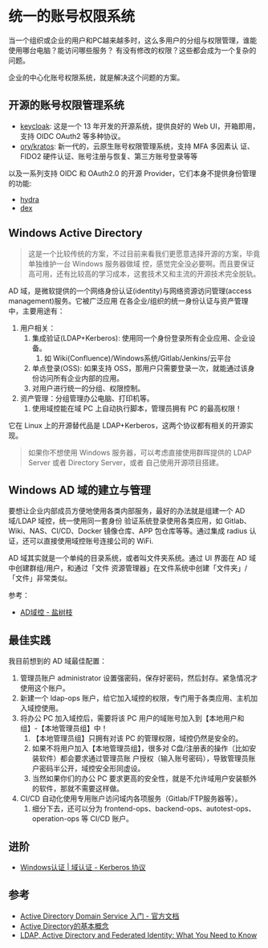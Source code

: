 # 统一的账号权限系统

当一个组织或企业的用户和PC越来越多时，这么多用户的分组与权限管理，谁能使用哪台电脑？能访问哪些服务？
有没有修改的权限？这些都会成为一个复杂的问题。

企业的中心化账号权限系统，就是解决这个问题的方案。

## 开源的账号权限管理系统

- [keycloak](https://github.com/keycloak/keycloak): 这是一个 13 年开发的开源系统，提供良好的 Web
  UI，开箱即用，支持 OIDC OAuth2 等多种协议。
- [ory/kratos](https://github.com/ory/kratos): 新一代的，云原生账号权限管理系统，支持 MFA 多因素认
  证、FIDO2 硬件认证、账号注册与恢复、第三方账号登录等等

以及一系列支持 OIDC 和 OAuth2.0 的开源 Provider，它们本身不提供身份管理的功能:

- [hydra](https://github.com/ory/hydra)
- [dex](https://github.com/dexidp/dex)

## Windows Active Directory

> 这是一个比较传统的方案，不过目前来看我们更愿意选择开源的方案，毕竟单独维护一台 Windows 服务器做域
> 控，感觉完全没必要啊。而且要保证高可用，还有比较高的学习成本，这套技术又和主流的开源技术完全脱轨。

AD 域，是微软提供的一个网络身份认证(identity)与网络资源访问管理(access management)服务。它被广泛应用
在各企业/组织的统一身份认证与资产管理中，主要用途有：

1. 用户相关：
   1. 集成验证(LDAP+Kerberos): 使用同一个身份登录所有企业应用、企业设备。
      1. 如 Wiki(Confluence)/Windows系统/Gitlab/Jenkins/云平台
   2. 单点登录(OSS): 如果支持 OSS，那用户只需要登录一次，就能通过该身份访问所有企业内部的应用。
   3. 对用户进行统一的分组、权限控制。
2. 资产管理：分组管理办公电脑、打印机等。
   1. 使用域控能在域 PC 上自动执行脚本，管理员拥有 PC 的最高权限！

它在 Linux 上的开源替代品是 LDAP+Kerberos，这两个协议都有相关的开源实现。

> 如果你不想使用 Windows 服务器，可以考虑直接使用群晖提供的 LDAP Server 或者 Directory Server，或者
> 自己使用开源项目搭建。

## Windows AD 域的建立与管理

要想让企业内部成员方便地使用各类内部服务，最好的办法就是组建一个 AD 域/LDAP 域控，统一使用同一套身份
验证系统登录使用各类应用，如 Gitlab、Wiki、NAS、CI/CD、Docker 镜像仓库、APP 包仓库等等。通过集成
radius 认证，还可以直接使用域控账号连接公司的 WiFi.

AD 域其实就是一个单纯的目录系统，或者叫文件夹系统。通过 UI 界面在 AD 域中创建群组/用户，和通过「文件
资源管理器」在文件系统中创建「文件夹」/「文件」非常类似。

参考：

- [AD域控 - 盐树枝](https://zhuanlan.zhihu.com/p/102694636)

## 最佳实践

我目前想到的 AD 域最佳配置：

1. 管理员账户 administrator 设置强密码，保存好密码，然后封存。紧急情况才使用这个账户。
2. 新建一个 ldap-ops 账户，给它加入域控的权限，专门用于各类应用、主机加入域控使用。
3. 将办公 PC 加入域控后，需要将该 PC 用户的域账号加入到【本地用户和组】-【本地管理员组】中！
   1. 【本地管理员组】只拥有对该 PC 的管理权限，域控仍然是安全的。
   2. 如果不将用户加入【本地管理员组】，很多对 C盘/注册表的操作（比如安装软件）都会要求通过管理员账
      户授权（输入账号密码），导致管理员账户密码半公开，域控安全形同虚设。
   3. 当然如果你们的办公 PC 要求更高的安全性，就是不允许域用户安装额外的软件，那就不需要这样做。
4. CI/CD 自动化使用专用账户访问域内各项服务（Gitlab/FTP服务器等）。
   1. 细分下去，还可以分为 frontend-ops、backend-ops、autotest-ops、operation-ops 等 CI/CD 账户。

## 进阶

- [Windows认证 | 域认证 - Kerberos 协议](https://zhuanlan.zhihu.com/p/89399579)

## 参考

- [Active Directory Domain Service 入门 - 官方文档](https://docs.microsoft.com/zh-cn/windows-server/identity/ad-ds/ad-ds-getting-started)
- [Active Directory的基本概念](https://www.cnblogs.com/IFire47/p/6672176.html)
- [LDAP, Active Directory and Federated Identity: What You Need to Know](https://doubleoctopus.com/blog/ldap-active-directory-and-federated-identity-what-you-need-to-know/)
